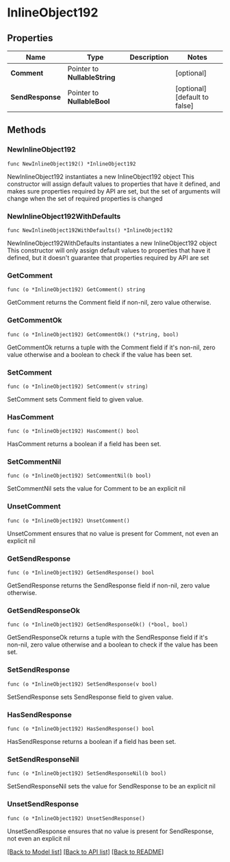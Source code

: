 # InlineObject192

## Properties

Name | Type | Description | Notes
------------ | ------------- | ------------- | -------------
**Comment** | Pointer to **NullableString** |  | [optional] 
**SendResponse** | Pointer to **NullableBool** |  | [optional] [default to false]

## Methods

### NewInlineObject192

`func NewInlineObject192() *InlineObject192`

NewInlineObject192 instantiates a new InlineObject192 object
This constructor will assign default values to properties that have it defined,
and makes sure properties required by API are set, but the set of arguments
will change when the set of required properties is changed

### NewInlineObject192WithDefaults

`func NewInlineObject192WithDefaults() *InlineObject192`

NewInlineObject192WithDefaults instantiates a new InlineObject192 object
This constructor will only assign default values to properties that have it defined,
but it doesn't guarantee that properties required by API are set

### GetComment

`func (o *InlineObject192) GetComment() string`

GetComment returns the Comment field if non-nil, zero value otherwise.

### GetCommentOk

`func (o *InlineObject192) GetCommentOk() (*string, bool)`

GetCommentOk returns a tuple with the Comment field if it's non-nil, zero value otherwise
and a boolean to check if the value has been set.

### SetComment

`func (o *InlineObject192) SetComment(v string)`

SetComment sets Comment field to given value.

### HasComment

`func (o *InlineObject192) HasComment() bool`

HasComment returns a boolean if a field has been set.

### SetCommentNil

`func (o *InlineObject192) SetCommentNil(b bool)`

 SetCommentNil sets the value for Comment to be an explicit nil

### UnsetComment
`func (o *InlineObject192) UnsetComment()`

UnsetComment ensures that no value is present for Comment, not even an explicit nil
### GetSendResponse

`func (o *InlineObject192) GetSendResponse() bool`

GetSendResponse returns the SendResponse field if non-nil, zero value otherwise.

### GetSendResponseOk

`func (o *InlineObject192) GetSendResponseOk() (*bool, bool)`

GetSendResponseOk returns a tuple with the SendResponse field if it's non-nil, zero value otherwise
and a boolean to check if the value has been set.

### SetSendResponse

`func (o *InlineObject192) SetSendResponse(v bool)`

SetSendResponse sets SendResponse field to given value.

### HasSendResponse

`func (o *InlineObject192) HasSendResponse() bool`

HasSendResponse returns a boolean if a field has been set.

### SetSendResponseNil

`func (o *InlineObject192) SetSendResponseNil(b bool)`

 SetSendResponseNil sets the value for SendResponse to be an explicit nil

### UnsetSendResponse
`func (o *InlineObject192) UnsetSendResponse()`

UnsetSendResponse ensures that no value is present for SendResponse, not even an explicit nil

[[Back to Model list]](../README.md#documentation-for-models) [[Back to API list]](../README.md#documentation-for-api-endpoints) [[Back to README]](../README.md)


